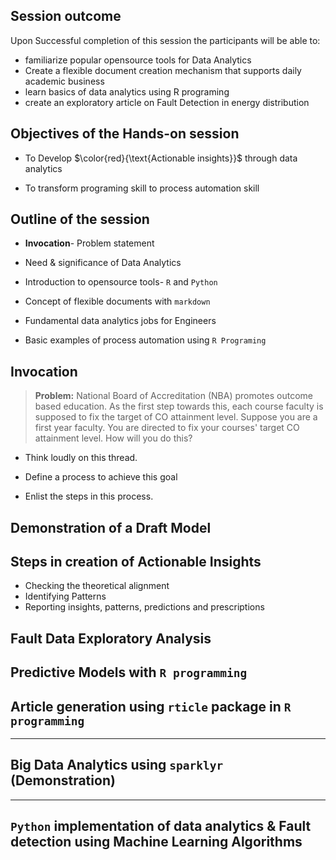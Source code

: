## Session outcome

Upon Successful completion of this session the participants will be able to:

- familiarize popular opensource tools for Data Analytics
- Create a flexible document creation mechanism that supports daily academic business
- learn basics of data analytics using R programing
- create an exploratory article on Fault Detection in energy distribution

## Objectives of the Hands-on session

- To Develop $\color{red}{\text{Actionable insights}}$ through data analytics 

- To transform programing skill to process automation skill  


## Outline of the session

- **Invocation**- Problem statement 

- Need & significance of Data Analytics

- Introduction to opensource tools- `R` and `Python`

- Concept of flexible documents with `markdown`

- Fundamental data analytics jobs for Engineers

- Basic examples of process automation using `R Programing`


## Invocation

>**Problem:** National Board of Accreditation (NBA) promotes outcome based education.
> As the first step towards this, each course faculty is supposed to fix the target of CO attainment level.
>  Suppose you are a first year faculty. You are directed to fix your courses' target CO attainment level.
>   How will you do this? 


- Think loudly on this thread.

- Define a process to achieve this goal

- Enlist the steps in this process.

## Demonstration of a Draft Model


## Steps in creation of Actionable Insights

- Checking the theoretical alignment
- Identifying Patterns
- Reporting insights, patterns, predictions and prescriptions

## Fault Data Exploratory Analysis 

## Predictive Models with `R programming`


## Article generation using `rticle` package in `R programming`

----

## Big Data Analytics using `sparklyr` (Demonstration)

----

## `Python` implementation of data analytics \& Fault detection using Machine Learning Algorithms
